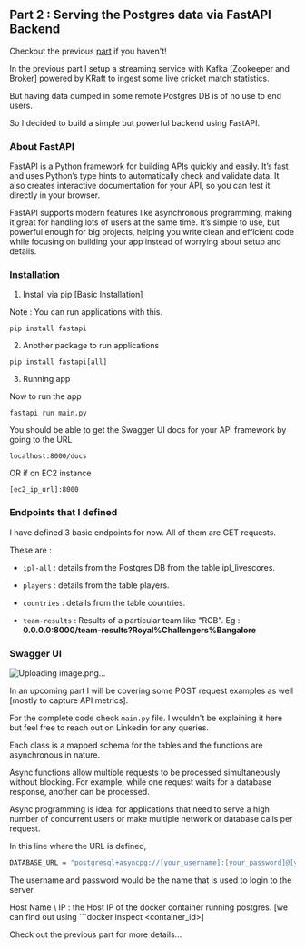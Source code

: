 ## Part 2 : Serving the Postgres data via FastAPI Backend

Checkout the previous [part](https://github.com/vedanthv/data-engineering-portfolio/tree/main/cricket-livescores-ingestion-kafka-airflow) if you haven't!

In the previous part I setup a streaming service with Kafka [Zookeeper and Broker] powered by KRaft to ingest some live cricket match statistics.

But having data dumped in some remote Postgres DB is of no use to end users. 

So I decided to build a simple but powerful backend using FastAPI.

### About FastAPI

FastAPI is a Python framework for building APIs quickly and easily. It’s fast and uses Python’s type hints to automatically check and validate data. It also creates interactive documentation for your API, so you can test it directly in your browser. 

FastAPI supports modern features like asynchronous programming, making it great for handling lots of users at the same time. It’s simple to use, but powerful enough for big projects, helping you write clean and efficient code while focusing on building your app instead of worrying about setup and details.

### Installation

1. Install via pip [Basic Installation]

Note : You can run applications with this.

```
pip install fastapi
```

2. Another package to run applications

```
pip install fastapi[all]
```

3. Running app

Now to run the app

```
fastapi run main.py
```

You should be able to get the Swagger UI docs for your API framework by going to the URL

```
localhost:8000/docs
```

OR if on EC2 instance

```
[ec2_ip_url]:8000
```

### Endpoints that I defined

I have defined 3 basic endpoints for now. All of them are GET requests.

These are : 

- ```ipl-all``` : details from the Postgres DB from the table ipl_livescores.

- ```players``` : details from the table players.

- ```countries``` : details from the table countries.

- ```team-results``` : Results of a particular team like "RCB". Eg : **0.0.0.0:8000/team-results?Royal%Challengers%Bangalore**

### Swagger UI

![Uploading image.png…]()

In an upcoming part I will be covering some POST request examples as well [mostly to capture API metrics].

For the complete code check ```main.py``` file. I wouldn't be explaining it here but feel free to reach out on Linkedin for any queries.

Each class is a mapped schema for the tables and the functions are asynchronous in nature.

Async functions allow multiple requests to be processed simultaneously without blocking. For example, while one request waits for a database response, another can be processed.

Async programming is ideal for applications that need to serve a high number of concurrent users or make multiple network or database calls per request.

In this line where the URL is defined,

```bash
DATABASE_URL = "postgresql+asyncpg://[your_username]:[your_password]@[your_postgres_hostip]/cricket"
```

The username and password would be the name that is used to login to the server.

Host Name \ IP : the Host IP of the docker container running postgres. 
      [we can find out using ```docker inspect <container_id>]

Check out the previous part for more details...
